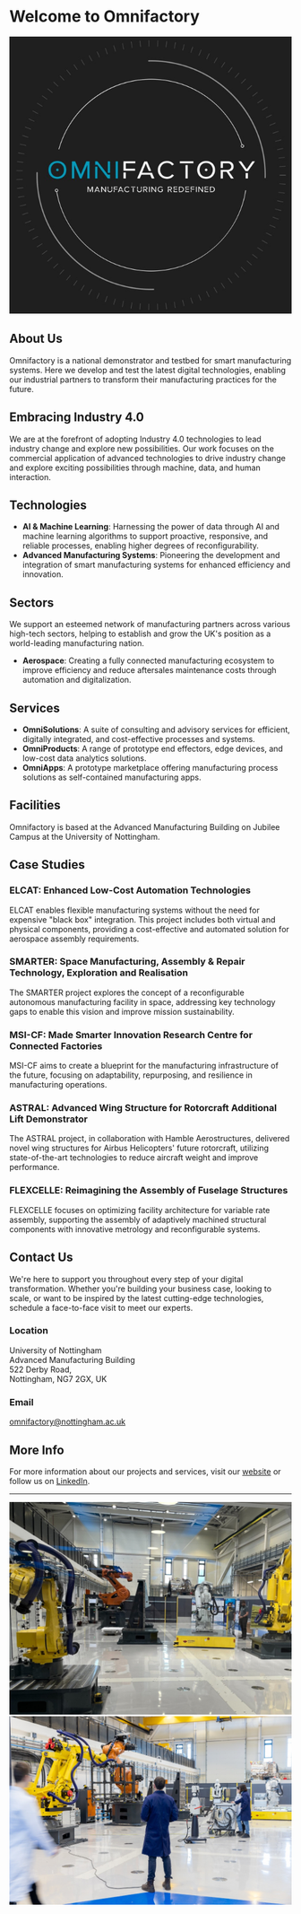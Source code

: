 # Welcome to Omnifactory

![Omnifactory Logo](https://github.com/OmnifactoryGitHub/.github/blob/main/OFlogo.jpg?raw=true)

## About Us

Omnifactory is a national demonstrator and testbed for smart manufacturing systems. Here we develop and test the latest digital technologies, enabling our industrial partners to transform their manufacturing practices for the future.

## Embracing Industry 4.0

We are at the forefront of adopting Industry 4.0 technologies to lead industry change and explore new possibilities. Our work focuses on the commercial application of advanced technologies to drive industry change and explore exciting possibilities through machine, data, and human interaction.

## Technologies

- **AI & Machine Learning**: Harnessing the power of data through AI and machine learning algorithms to support proactive, responsive, and reliable processes, enabling higher degrees of reconfigurability.
- **Advanced Manufacturing Systems**: Pioneering the development and integration of smart manufacturing systems for enhanced efficiency and innovation.

## Sectors

We support an esteemed network of manufacturing partners across various high-tech sectors, helping to establish and grow the UK's position as a world-leading manufacturing nation.

- **Aerospace**: Creating a fully connected manufacturing ecosystem to improve efficiency and reduce aftersales maintenance costs through automation and digitalization.

## Services

- **OmniSolutions**: A suite of consulting and advisory services for efficient, digitally integrated, and cost-effective processes and systems.
- **OmniProducts**: A range of prototype end effectors, edge devices, and low-cost data analytics solutions.
- **OmniApps**: A prototype marketplace offering manufacturing process solutions as self-contained manufacturing apps.

## Facilities

Omnifactory is based at the Advanced Manufacturing Building on Jubilee Campus at the University of Nottingham.

## Case Studies

### ELCAT: Enhanced Low-Cost Automation Technologies

ELCAT enables flexible manufacturing systems without the need for expensive "black box" integration. This project includes both virtual and physical components, providing a cost-effective and automated solution for aerospace assembly requirements.

### SMARTER: Space Manufacturing, Assembly & Repair Technology, Exploration and Realisation

The SMARTER project explores the concept of a reconfigurable autonomous manufacturing facility in space, addressing key technology gaps to enable this vision and improve mission sustainability.

### MSI-CF: Made Smarter Innovation Research Centre for Connected Factories

MSI-CF aims to create a blueprint for the manufacturing infrastructure of the future, focusing on adaptability, repurposing, and resilience in manufacturing operations.

### ASTRAL: Advanced Wing Structure for Rotorcraft Additional Lift Demonstrator

The ASTRAL project, in collaboration with Hamble Aerostructures, delivered novel wing structures for Airbus Helicopters' future rotorcraft, utilizing state-of-the-art technologies to reduce aircraft weight and improve performance.

### FLEXCELLE: Reimagining the Assembly of Fuselage Structures

FLEXCELLE focuses on optimizing facility architecture for variable rate assembly, supporting the assembly of adaptively machined structural components with innovative metrology and reconfigurable systems.

## Contact Us

We're here to support you throughout every step of your digital transformation. Whether you're building your business case, looking to scale, or want to be inspired by the latest cutting-edge technologies, schedule a face-to-face visit to meet our experts.

### Location

University of Nottingham  
Advanced Manufacturing Building  
522 Derby Road,  
Nottingham, NG7 2GX, UK

### Email

[omnifactory@nottingham.ac.uk](mailto:omnifactory@nottingham.ac.uk)

## More Info

For more information about our projects and services, visit our [website](https://omnifactory.com) or follow us on [LinkedIn](https://www.linkedin.com/company/omnifactory).

---


![Facility Photo](https://github.com/OmnifactoryGitHub/.github/blob/main/facility.jpg?raw=true)
![Project Photo](https://github.com/OmnifactoryGitHub/.github/blob/main/Omni-Factory-at-the-University-of-Nottingham.-Photography-by-Alex-Wilkinson-Media-web.xffa97fbd.jpg?raw=true)

